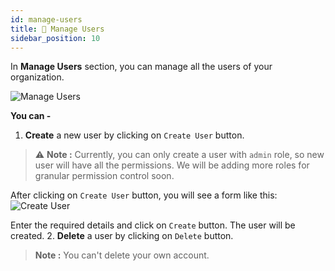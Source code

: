 ```yaml
---
id: manage-users
title: 👥 Manage Users
sidebar_position: 10
---
```


In **Manage Users** section, you can manage all the users of your organization.

![Manage Users](/assets/manage-users.png)

**You can -**
1. **Create** a new user by clicking on `Create User` button.
  > ⚠️ **Note :** Currently, you can only create a user with `admin` role, so new user will have all the permissions.
  > We will be adding more roles for granular permission control soon.
  
  After clicking on `Create User` button, you will see a form like this:
  ![Create User](/assets/create-user.png)

  Enter the required details and click on `Create` button. The user will be created.
2. **Delete** a user by clicking on `Delete` button.
  > **Note :** You can't delete your own account.
